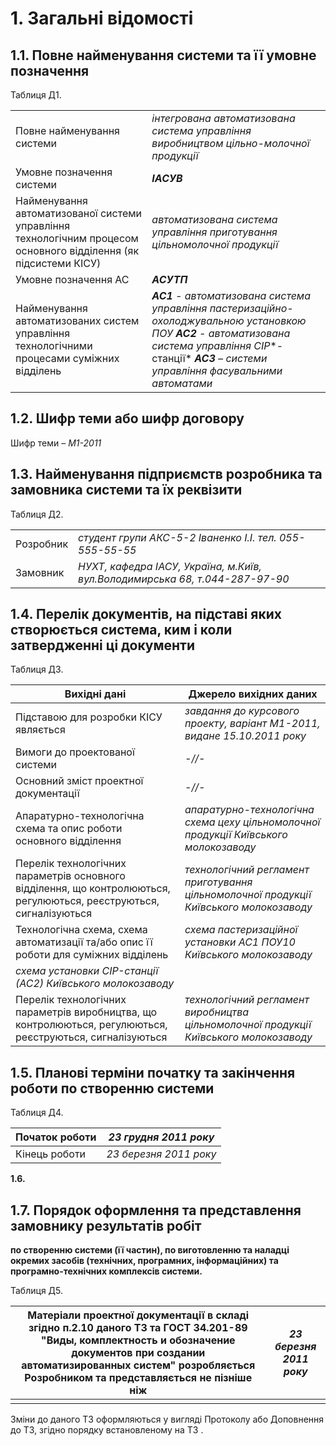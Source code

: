 # 1. Загальні відомості

## **1.1.** Повне найменування системи та її умовне позначення

Таблиця Д1.

|                                                              |                                                              |
| ------------------------------------------------------------ | ------------------------------------------------------------ |
| Повне найменування системи                                   | *інтегрована  автоматизована система управління виробництвом цільно-молочної продукції* |
| Умовне позначення системи                                    | ***ІАСУВ***                                                  |
| Найменування автоматизованої системи управління  технологічним процесом основного відділення (як підсистеми КІСУ) | *автоматизована  система управління приготування цільномолочної продукції* |
| Умовне позначення АС                                         | ***АСУТП***                                                  |
| Найменування автоматизованих систем управління технологічними процесами  суміжних відділень | ***АС1*** *- автоматизована система управління  пастеризаційно-охолоджувальною установкою ПОУ*   ***АС2*** *- автоматизована система управління* *CIP**-станції*  ***АС3*** *– системи управління фасувальними  автоматами* |

## **1.2.** Шифр теми або шифр договору

Шифр теми – *М1-2011*

## **1.3.** Найменування підприємств розробника та замовника системи та їх реквізити

Таблиця Д2.

|           |                                                              |
| --------- | ------------------------------------------------------------ |
| Розробник | *студент  групи АКС-5-2 Іваненко І.І.*   *тел.  055-555-55-55* |
| Замовник  | *НУХТ,  кафедра ІАСУ, Україна, м.Київ, вул.Володимирська 68,*   *т.044-287-97-90* |

## **1.4.** Перелік документів, на підставі яких створюється система, ким і коли затвердженні ці документи

Таблиця Д3.

| **Вихідні дані**                                             | **Джерело  вихідних даних**                                  |
| ------------------------------------------------------------ | ------------------------------------------------------------ |
| Підставою для розробки КІСУ являється                        | *завдання до  курсового проекту, варіант М1-2011, видане   15.10.2011 року* |
| Вимоги до проектованої системи                               | *-//-*                                                       |
| Основний зміст проектної документації                        | *-//-*                                                       |
| Апаратурно-технологічна схема та опис роботи основного відділення | *апаратурно-технологічна  схема цеху цільномолочної продукції Київського молокозаводу* |
| Перелік технологічних параметрів основного відділення, що  контролюються, регулюються, реєструються, сигналізуються | *технологічний  регламент приготування цільномолочної продукції Київського молокозаводу* |
| Технологічна схема, схема автоматизації та/або опис її роботи для  суміжних відділень | *схема  пастеризаційної установки АС1 ПОУ10 Київського молокозаводу* |
| *схема установки* *CIP-станції* *(АС2) Київського молокозаводу* |                                                              |
| Перелік технологічних параметрів виробництва, що контролюються,  регулюються, реєструються, сигналізуються | *технологічний  регламент виробництва цільномолочної продукції Київського молокозаводу* |

## **1.5.** Планові терміни початку та закінчення роботи по створенню системи

Таблиця Д4.

| Початок роботи | *23 грудня  2011 року*  |
| -------------- | ----------------------- |
| Кінець роботи  | *23 березня  2011 року* |

**1.6.**    

 

## **1.7.** Порядок оформлення та представлення замовнику результатів робіт 

**по створенню системи (її частин), по виготовленню та наладці окремих засобів (технічних, програмних, інформаційних) та програмно-технічних комплексів системи.**

Таблиця Д5.

| Матеріали проектної документації в складі згідно п.2.10 даного ТЗ та  ГОСТ 34.201-89 "Виды,  комплектность и обозначение документов при создании автоматизированных систем" розробляється  Розробником та представляється не пізніше ніж | *23 березня  2011 року* |
| ------------------------------------------------------------ | ----------------------- |
|                                                              |                         |

Зміни до даного ТЗ оформляються у вигляді Протоколу або Доповнення до ТЗ, згідно порядку встановленому на ТЗ .     